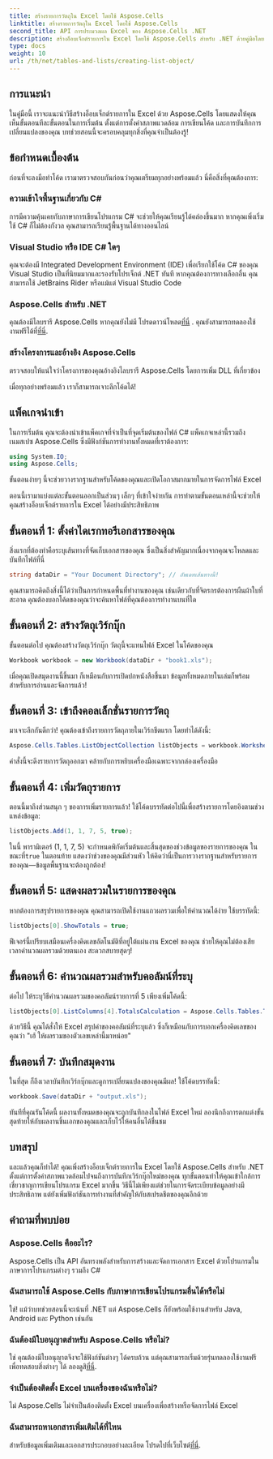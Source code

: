 ```yaml
---
title: สร้างรายการวัตถุใน Excel โดยใช้ Aspose.Cells
linktitle: สร้างรายการวัตถุใน Excel โดยใช้ Aspose.Cells
second_title: API การประมวลผล Excel ของ Aspose.Cells .NET
description: สร้างอ็อบเจ็กต์รายการใน Excel โดยใช้ Aspose.Cells สำหรับ .NET ด้วยคู่มือโดยละเอียดนี้ เรียนรู้การจัดการข้อมูลและการคำนวณอย่างง่ายดาย
type: docs
weight: 10
url: /th/net/tables-and-lists/creating-list-object/
---
```

## การแนะนำ

ในคู่มือนี้ เราจะแนะนำวิธีสร้างอ็อบเจ็กต์รายการใน Excel ด้วย Aspose.Cells โดยแสดงให้คุณเห็นขั้นตอนทีละขั้นตอนในการเริ่มต้น ตั้งแต่การตั้งค่าสภาพแวดล้อม การเขียนโค้ด และการบันทึกการเปลี่ยนแปลงของคุณ บทช่วยสอนนี้จะครอบคลุมทุกสิ่งที่คุณจำเป็นต้องรู้!

## ข้อกำหนดเบื้องต้น

ก่อนที่จะลงมือทำโค้ด เรามาตรวจสอบกันก่อนว่าคุณเตรียมทุกอย่างพร้อมแล้ว นี่คือสิ่งที่คุณต้องการ:

### ความเข้าใจพื้นฐานเกี่ยวกับ C#
การมีความคุ้นเคยกับภาษาการเขียนโปรแกรม C# จะช่วยให้คุณเรียนรู้ได้คล่องขึ้นมาก หากคุณเพิ่งเริ่มใช้ C# ก็ไม่ต้องกังวล คุณสามารถเรียนรู้พื้นฐานได้ทางออนไลน์

### Visual Studio หรือ IDE C# ใดๆ
คุณจะต้องมี Integrated Development Environment (IDE) เพื่อเรียกใช้โค้ด C# ของคุณ Visual Studio เป็นที่นิยมมากและรองรับโปรเจ็กต์ .NET ทันที หากคุณต้องการทางเลือกอื่น คุณสามารถใช้ JetBrains Rider หรือแม้แต่ Visual Studio Code

### Aspose.Cells สำหรับ .NET
 คุณต้องมีไลบรารี Aspose.Cells หากคุณยังไม่มี โปรดดาวน์โหลด[ที่นี่](https://releases.aspose.com/cells/net/) . คุณยังสามารถทดลองใช้งานฟรีได้ที่[ที่นี่](https://releases.aspose.com/).

### สร้างโครงการและอ้างอิง Aspose.Cells
ตรวจสอบให้แน่ใจว่าโครงการของคุณอ้างอิงไลบรารี Aspose.Cells โดยการเพิ่ม DLL ที่เกี่ยวข้อง

เมื่อทุกอย่างพร้อมแล้ว เราก็สามารถเจาะลึกโค้ดได้!

## แพ็คเกจนำเข้า

ในการเริ่มต้น คุณจะต้องนำเข้าแพ็คเกจที่จำเป็นที่จุดเริ่มต้นของไฟล์ C# แพ็คเกจเหล่านี้รวมถึงเนมสเปซ Aspose.Cells ซึ่งมีฟังก์ชันการทำงานทั้งหมดที่เราต้องการ:

```csharp
using System.IO;
using Aspose.Cells;
```

ขั้นตอนง่ายๆ นี้จะช่วยวางรากฐานสำหรับโค้ดของคุณและเปิดโอกาสมากมายในการจัดการไฟล์ Excel

ตอนนี้เรามาแบ่งแต่ละขั้นตอนออกเป็นส่วนๆ เล็กๆ ที่เข้าใจง่ายกัน การทำตามขั้นตอนเหล่านี้จะช่วยให้คุณสร้างอ็อบเจ็กต์รายการใน Excel ได้อย่างมีประสิทธิภาพ

## ขั้นตอนที่ 1: ตั้งค่าไดเรกทอรีเอกสารของคุณ

สิ่งแรกที่ต้องทำคือระบุเส้นทางที่จัดเก็บเอกสารของคุณ ซึ่งเป็นสิ่งสำคัญมากเนื่องจากคุณจะโหลดและบันทึกไฟล์ที่นี่ 

```csharp
string dataDir = "Your Document Directory"; // อัพเดทเส้นทางนี้!
```

คุณสามารถคิดถึงสิ่งนี้ได้ว่าเป็นการกำหนดพื้นที่ทำงานของคุณ เช่นเดียวกับที่จิตรกรต้องการผืนผ้าใบที่สะอาด คุณต้องบอกโค้ดของคุณว่าจะค้นหาไฟล์ที่คุณต้องการทำงานบนที่ใด

## ขั้นตอนที่ 2: สร้างวัตถุเวิร์กบุ๊ก

ขั้นตอนต่อไป คุณต้องสร้างวัตถุเวิร์กบุ๊ก วัตถุนี้จะแทนไฟล์ Excel ในโค้ดของคุณ 

```csharp
Workbook workbook = new Workbook(dataDir + "book1.xls");
```

เมื่อคุณเปิดสมุดงานนี้ขึ้นมา ก็เหมือนกับการเปิดปกหนังสือขึ้นมา ข้อมูลทั้งหมดภายในเล่มก็พร้อมสำหรับการอ่านและจัดการแล้ว!

## ขั้นตอนที่ 3: เข้าถึงคอลเล็กชั่นรายการวัตถุ

มาเจาะลึกกันดีกว่า! คุณต้องเข้าถึงรายการวัตถุภายในเวิร์กชีตแรก โดยทำได้ดังนี้:

```csharp
Aspose.Cells.Tables.ListObjectCollection listObjects = workbook.Worksheets[0].ListObjects;
```

คำสั่งนี้จะดึงรายการวัตถุออกมา คล้ายกับการหยิบเครื่องมือเฉพาะจากกล่องเครื่องมือ 

## ขั้นตอนที่ 4: เพิ่มวัตถุรายการ

ตอนนี้มาถึงส่วนสนุก ๆ ของการเพิ่มรายการแล้ว! ใช้โค้ดบรรทัดต่อไปนี้เพื่อสร้างรายการโดยอิงตามช่วงแหล่งข้อมูล:

```csharp
listObjects.Add(1, 1, 7, 5, true);
```

 ในนี้ พารามิเตอร์ (1, 1, 7, 5) จะกำหนดพิกัดเริ่มต้นและสิ้นสุดของช่วงข้อมูลของรายการของคุณ ในขณะที่`true` ในตอนท้าย แสดงว่าช่วงของคุณมีส่วนหัว ให้คิดว่านี่เป็นการวางรากฐานสำหรับรายการของคุณ—ข้อมูลพื้นฐานจะต้องถูกต้อง!

## ขั้นตอนที่ 5: แสดงผลรวมในรายการของคุณ

หากต้องการสรุปรายการของคุณ คุณสามารถเปิดใช้งานแถวผลรวมเพื่อให้คำนวณได้ง่าย ใช้บรรทัดนี้:

```csharp
listObjects[0].ShowTotals = true;
```

ฟีเจอร์นี้เปรียบเสมือนเครื่องคิดเลขอัตโนมัติที่อยู่ใต้แผ่นงาน Excel ของคุณ ช่วยให้คุณไม่ต้องเสียเวลาคำนวณผลรวมด้วยตนเอง สะดวกสบายสุดๆ!

## ขั้นตอนที่ 6: คำนวณผลรวมสำหรับคอลัมน์ที่ระบุ

ต่อไป ให้ระบุวิธีคำนวณผลรวมของคอลัมน์รายการที่ 5 เพียงเพิ่มโค้ดนี้:

```csharp
listObjects[0].ListColumns[4].TotalsCalculation = Aspose.Cells.Tables.TotalsCalculation.Sum; 
```

ด้วยวิธีนี้ คุณได้สั่งให้ Excel สรุปค่าของคอลัมน์ที่ระบุแล้ว ซึ่งก็เหมือนกับการบอกเครื่องคิดเลขของคุณว่า "เฮ้ ให้ผลรวมของตัวเลขเหล่านี้มาหน่อย"

## ขั้นตอนที่ 7: บันทึกสมุดงาน

ในที่สุด ก็ถึงเวลาบันทึกเวิร์กบุ๊กและดูการเปลี่ยนแปลงของคุณมีผล! ใช้โค้ดบรรทัดนี้:

```csharp
workbook.Save(dataDir + "output.xls");
```

ทันทีที่คุณรันโค้ดนี้ ผลงานทั้งหมดของคุณจะถูกบันทึกลงในไฟล์ Excel ใหม่ ลองนึกถึงการตกแต่งขั้นสุดท้ายให้กับผลงานชิ้นเอกของคุณและเก็บไว้ให้คนอื่นได้ชื่นชม

## บทสรุป

และแล้วคุณก็ทำได้! คุณเพิ่งสร้างอ็อบเจ็กต์รายการใน Excel โดยใช้ Aspose.Cells สำหรับ .NET ตั้งแต่การตั้งค่าสภาพแวดล้อมไปจนถึงการบันทึกเวิร์กบุ๊กใหม่ของคุณ ทุกขั้นตอนทำให้คุณเข้าใกล้การเชี่ยวชาญการเขียนโปรแกรม Excel มากขึ้น วิธีนี้ไม่เพียงแต่ช่วยในการจัดระเบียบข้อมูลอย่างมีประสิทธิภาพ แต่ยังเพิ่มฟังก์ชันการทำงานที่สำคัญให้กับสเปรดชีตของคุณอีกด้วย

## คำถามที่พบบ่อย

### Aspose.Cells คืออะไร?  
Aspose.Cells เป็น API อันทรงพลังสำหรับการสร้างและจัดการเอกสาร Excel ด้วยโปรแกรมในภาษาการโปรแกรมต่างๆ รวมถึง C#

### ฉันสามารถใช้ Aspose.Cells กับภาษาการเขียนโปรแกรมอื่นได้หรือไม่  
ใช่! แม้ว่าบทช่วยสอนนี้จะเน้นที่ .NET แต่ Aspose.Cells ก็ยังพร้อมใช้งานสำหรับ Java, Android และ Python เช่นกัน

### ฉันต้องมีใบอนุญาตสำหรับ Aspose.Cells หรือไม่?  
 ใช่ คุณต้องมีใบอนุญาตจึงจะใช้ฟังก์ชันต่างๆ ได้ครบถ้วน แต่คุณสามารถเริ่มด้วยรุ่นทดลองใช้งานฟรีเพื่อทดสอบสิ่งต่างๆ ได้ ลองดูสิ[ที่นี่](https://releases.aspose.com/).

### จำเป็นต้องติดตั้ง Excel บนเครื่องของฉันหรือไม่?  
ไม่ Aspose.Cells ไม่จำเป็นต้องติดตั้ง Excel บนเครื่องเพื่อสร้างหรือจัดการไฟล์ Excel

### ฉันสามารถหาเอกสารเพิ่มเติมได้ที่ไหน  
 สำหรับข้อมูลเพิ่มเติมและเอกสารประกอบอย่างละเอียด โปรดไปที่เว็บไซต์[ที่นี่](https://reference.aspose.com/cells/net/).